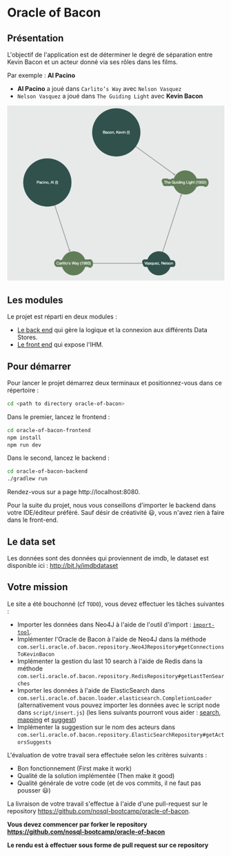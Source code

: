 # Oracle of Bacon

## Présentation

L'objectif de l'application est de déterminer le degré de séparation entre Kevin Bacon et un acteur donné via ses rôles dans les films.

Par exemple : **Al Pacino**

- **Al Pacino** a joué dans `Carlito’s Way` avec `Nelson Vasquez`
- `Nelson Vasquez` a joué dans `The Guiding Light` avec **Kevin Bacon**

![](./example-oracle-of-bacon.png)

## Les modules

Le projet est réparti en deux modules :

- [Le back end](./oracle-of-bacon-backend) qui gère la logique et la connexion aux différents Data Stores.
- [Le front end](./oracle-of-bacon-frontend) qui expose l'IHM.

## Pour démarrer

Pour lancer le projet démarrez deux terminaux et positionnez-vous dans ce répertoire :

```BASH
cd <path to directory oracle-of-bacon>
```

Dans le premier, lancez le frontend :

```BASH
cd oracle-of-bacon-frontend
npm install
npm run dev
```

Dans le second, lancez le backend :

```BASH
cd oracle-of-bacon-backend
./gradlew run
```

Rendez-vous sur a page http://localhost:8080.

Pour la suite du projet, nous vous conseillons d'importer le backend dans votre IDE/éditeur préféré. Sauf désir de créativité :smiley:, vous n'avez rien à faire dans le front-end.

## Le data set

Les données sont des données qui proviennent de imdb, le dataset est disponible ici : http://bit.ly/imdbdataset

## Votre mission

Le site a été bouchonné (cf `TODO`), vous devez effectuer les tâches suivantes :

- Importer les données dans Neo4J à l'aide de l'outil d'import : [`ìmport-tool`](http://neo4j.com/docs/operations-manual/current/tutorial/import-tool/).
- Implémenter l'Oracle de Bacon à l'aide de Neo4J dans la méthode `com.serli.oracle.of.bacon.repository.Neo4JRepository#getConnectionsToKevinBacon`
- Implémenter la gestion du last 10 search à l'aide de Redis dans la méthode `com.serli.oracle.of.bacon.repository.RedisRepository#getLastTenSearches`
- Importer les données à l'aide de ElasticSearch dans `com.serli.oracle.of.bacon.loader.elasticsearch.CompletionLoader` (alternativement vous pouvez importer les données avec le script node dans `script/insert.js`) (les liens suivants pourront vous aider : [search](https://www.elastic.co/guide/en/elasticsearch/reference/current/search.html), [mapping](https://www.elastic.co/guide/en/elasticsearch/reference/current/mapping.html) et [suggest](https://www.elastic.co/guide/en/elasticsearch/reference/current/search-suggesters.html))
- Implémenter la suggestion sur le nom des acteurs dans `com.serli.oracle.of.bacon.repository.ElasticSearchRepository#getActorsSuggests`

L'évaluation de votre travail sera effectuée selon les critères suivants :

- Bon fonctionnement (First make it work)
- Qualité de la solution implémentée (Then make it good)
- Qualité générale de votre code (et de vos commits, il ne faut pas pousser :smiley:)

La livraison de votre travail s'effectue à l'aide d'une pull-request sur le repository https://github.com/nosql-bootcamp/oracle-of-bacon.

**Vous devez commencer par forker le repository https://github.com/nosql-bootcamp/oracle-of-bacon**


**Le rendu est à effectuer sous forme de pull request sur ce repository**
